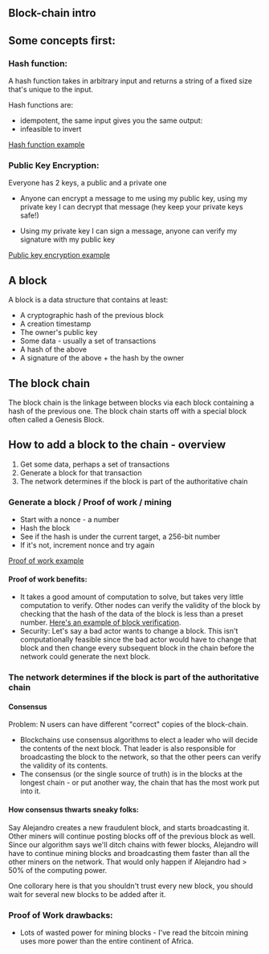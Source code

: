 ## Block-chain intro

## Some concepts first:

### Hash function:

A hash function takes in arbitrary input and returns a string of a fixed size that's unique to the input.

Hash functions are:

- idempotent, the same input gives you the same output:
- infeasible to invert

[Hash function example](./examples/0-hash-function.js)

### Public Key Encryption:

Everyone has 2 keys, a public and a private one

- Anyone can encrypt a message to me using my public key, using my private key I can decrypt that message
  (hey keep your private keys safe!)

- Using my private key I can sign a message, anyone can verify my signature with my public key

[Public key encryption example](./examples/1-public-key-encryption.js)

## A block

A block is a data structure that contains at least:

- A cryptographic hash of the previous block
- A creation timestamp
- The owner's public key
- Some data - usually a set of transactions
- A hash of the above
- A signature of the above + the hash by the owner

## The block chain

The block chain is the linkage between blocks via each block containing a hash of the previous one. The block chain
starts off with a special block often called a Genesis Block.

## How to add a block to the chain - overview

1.  Get some data, perhaps a set of transactions
2.  Generate a block for that transaction
3.  The network determines if the block is part of the authoritative chain

### Generate a block / Proof of work / mining

- Start with a nonce - a number
- Hash the block
- See if the hash is under the current target, a 256-bit number
- If it's not, increment nonce and try again

[Proof of work example](./examples/2-proof-of-work.js)

#### Proof of work benefits:

- It takes a good amount of computation to solve, but takes very little computation to verify. Other nodes can verify
  the validity of the block by checking that the hash of the data of the block is less than a preset number.
  [Here's an example of block verification](./examples/3-verify-block.js).
- Security: Let's say a bad actor wants to change a block. This isn't computationally feasible since the bad actor
  would have to change that block and then change every subsequent block in the chain before the network could generate
  the next block.

### The network determines if the block is part of the authoritative chain

#### Consensus

Problem: N users can have different "correct" copies of the block-chain.

- Blockchains use consensus algorithms to elect a leader who will decide the contents of the next block. That leader
  is also responsible for broadcasting the block to the network, so that the other peers can verify the validity of
  its contents.
- The consensus (or the single source of truth) is in the blocks at the longest chain - or put another way, the chain
that has the most work put into it.

#### How consensus thwarts sneaky folks:
Say Alejandro creates a new fraudulent block, and starts broadcasting it. Other miners will continue posting blocks off 
of the previous block as well. Since our algorithm says we'll ditch chains with fewer blocks, Alejandro will have to 
continue mining blocks and broadcasting them faster than all the other miners on the network. That would only happen if 
Alejandro had > 50% of the computing power.

One collorary here is that you shouldn't trust every new block, you should wait for several new blocks to be added after
it.

### Proof of Work drawbacks:

- Lots of wasted power for mining blocks - I've read the bitcoin mining uses more power than the entire continent of
  Africa.
